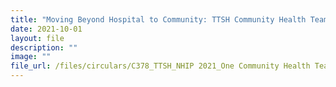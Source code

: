 ```yaml
---
title: "Moving Beyond Hospital to Community: TTSH Community Health Team"
date: 2021-10-01
layout: file
description: ""
image: ""
file_url: /files/circulars/C378_TTSH_NHIP 2021_One Community Health Team.pdf
---
```

